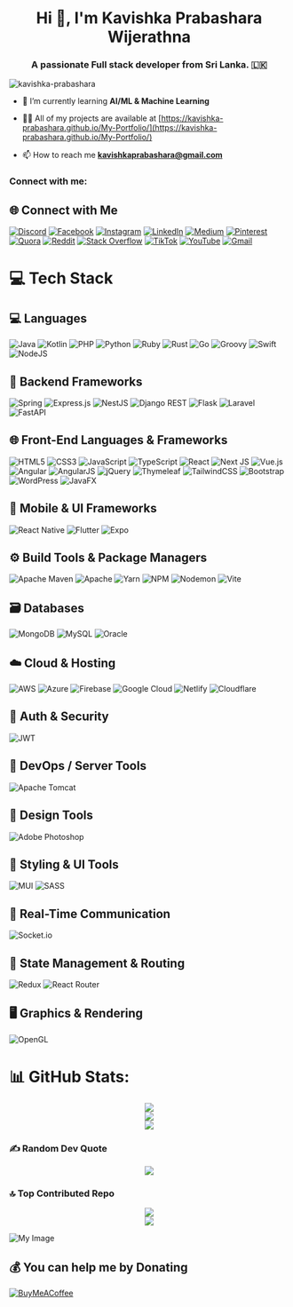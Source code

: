 <h1 align="center">Hi 👋, I'm Kavishka Prabashara Wijerathna</h1>
<h3 align="center">A passionate Full stack developer from Sri Lanka. 🇱🇰</h3>



<p align="left"> <img src="https://komarev.com/ghpvc/?username=kavishka-prabashara&label=Profile%20views&color=0e75b6&style=flat" alt="kavishka-prabashara" /> </p>

- 🌱 I’m currently learning **AI/ML & Machine Learning**

- 👨‍💻 All of my projects are available at [https://kavishka-prabashara.github.io/My-Portfolio/](https://kavishka-prabashara.github.io/My-Portfolio/)

- 📫 How to reach me **kavishkaprabashara@gmail.com**

<h3 align="left">Connect with me:</h3>

## 🌐 Connect with Me

[![Discord](https://img.shields.io/badge/Discord-7289DA?logo=discord&logoColor=white)](https://discord.gg/k.a.v.i.s.h.k.a)
[![Facebook](https://img.shields.io/badge/Facebook-1877F2?logo=facebook&logoColor=white)](https://facebook.com/kavishka.prabashara.7/)
[![Instagram](https://img.shields.io/badge/Instagram-E4405F?logo=instagram&logoColor=white)](https://instagram.com/kavishka_prabashara)
[![LinkedIn](https://img.shields.io/badge/LinkedIn-0077B5?logo=linkedin&logoColor=white)](https://linkedin.com/in/kavishka-prabashara-wijerathna-899588189/)
[![Medium](https://img.shields.io/badge/Medium-12100E?logo=medium&logoColor=white)](https://medium.com/@kavishkaprabashara)
[![Pinterest](https://img.shields.io/badge/Pinterest-E60023?logo=pinterest&logoColor=white)](https://pinterest.com/kavishkaprabashara/)
[![Quora](https://img.shields.io/badge/Quora-B92B27?logo=quora&logoColor=white)](https://quora.com/profile/Kavishka-Prabhashara)
[![Reddit](https://img.shields.io/badge/Reddit-FF4500?logo=reddit&logoColor=white)](https://reddit.com/user/AcanthisittaNice821/)
[![Stack Overflow](https://img.shields.io/badge/StackOverflow-FE7A16?logo=stack-overflow&logoColor=white)](https://stackoverflow.com/users/21977020/kavishka-prabhashara)
[![TikTok](https://img.shields.io/badge/TikTok-000000?logo=tiktok&logoColor=white)](https://tiktok.com/@@0azbycx0)
[![YouTube](https://img.shields.io/badge/YouTube-FF0000?logo=youtube&logoColor=white)](https://youtube.com/@aruthde7944)
[![Gmail](https://img.shields.io/badge/Email-D14836?logo=gmail&logoColor=white)](mailto:kavishkaprabashara@gmail.com)

# 💻 Tech Stack

## 💻 Languages
![Java](https://img.shields.io/badge/java-%23ED8B00.svg?style=for-the-badge&logo=openjdk&logoColor=white)
![Kotlin](https://img.shields.io/badge/kotlin-%237F52FF.svg?style=for-the-badge&logo=kotlin&logoColor=white)
![PHP](https://img.shields.io/badge/php-%23777BB4.svg?style=for-the-badge&logo=php&logoColor=white)
![Python](https://img.shields.io/badge/python-3670A0?style=for-the-badge&logo=python&logoColor=ffdd54)
![Ruby](https://img.shields.io/badge/ruby-%23CC342D.svg?style=for-the-badge&logo=ruby&logoColor=white)
![Rust](https://img.shields.io/badge/rust-%23000000.svg?style=for-the-badge&logo=rust&logoColor=white)
![Go](https://img.shields.io/badge/go-%2300ADD8.svg?style=for-the-badge&logo=go&logoColor=white)
![Groovy](https://img.shields.io/badge/Apache%20Groovy-4298B8.svg?style=for-the-badge&logo=Apache+Groovy&logoColor=white)
![Swift](https://img.shields.io/badge/swift-F54A2A?style=for-the-badge&logo=swift&logoColor=white)
![NodeJS](https://img.shields.io/badge/node.js-6DA55F?style=for-the-badge&logo=node.js&logoColor=white)

## 🧩 Backend Frameworks
![Spring](https://img.shields.io/badge/spring-%236DB33F.svg?style=for-the-badge&logo=spring&logoColor=white)
![Express.js](https://img.shields.io/badge/express.js-%23404d59.svg?style=for-the-badge&logo=express&logoColor=%2361DAFB)
![NestJS](https://img.shields.io/badge/nestjs-%23E0234E.svg?style=for-the-badge&logo=nestjs&logoColor=white)
![Django REST](https://img.shields.io/badge/DJANGO--REST-ff1709?style=for-the-badge&logo=django&logoColor=white&color=ff1709&labelColor=gray)
![Flask](https://img.shields.io/badge/flask-%23000.svg?style=for-the-badge&logo=flask&logoColor=white)
![Laravel](https://img.shields.io/badge/laravel-%23FF2D20.svg?style=for-the-badge&logo=laravel&logoColor=white)
![FastAPI](https://img.shields.io/badge/fastapi-005571?style=for-the-badge&logo=fastapi&logoColor=white)

## 🌐 Front-End Languages & Frameworks
![HTML5](https://img.shields.io/badge/html5-%23E34F26.svg?style=for-the-badge&logo=html5&logoColor=white)
![CSS3](https://img.shields.io/badge/css3-%231572B6.svg?style=for-the-badge&logo=css3&logoColor=white)
![JavaScript](https://img.shields.io/badge/javascript-%23323330.svg?style=for-the-badge&logo=javascript&logoColor=%23F7DF1E)
![TypeScript](https://img.shields.io/badge/typescript-%23007ACC.svg?style=for-the-badge&logo=typescript&logoColor=white)
![React](https://img.shields.io/badge/react-%2320232a.svg?style=for-the-badge&logo=react&logoColor=%2361DAFB)
![Next JS](https://img.shields.io/badge/Next-black?style=for-the-badge&logo=next.js&logoColor=white)
![Vue.js](https://img.shields.io/badge/vue.js-%2335495e.svg?style=for-the-badge&logo=vuedotjs&logoColor=%234FC08D)
![Angular](https://img.shields.io/badge/angular-%23DD0031.svg?style=for-the-badge&logo=angular&logoColor=white)
![AngularJS](https://img.shields.io/badge/angular.js-%23E23237.svg?style=for-the-badge&logo=angularjs&logoColor=white)
![jQuery](https://img.shields.io/badge/jquery-%230769AD.svg?style=for-the-badge&logo=jquery&logoColor=white)
![Thymeleaf](https://img.shields.io/badge/Thymeleaf-%23005C0F.svg?style=for-the-badge&logo=Thymeleaf&logoColor=white)
![TailwindCSS](https://img.shields.io/badge/tailwindcss-%2338B2AC.svg?style=for-the-badge&logo=tailwind-css&logoColor=white)
![Bootstrap](https://img.shields.io/badge/bootstrap-%238511FA.svg?style=for-the-badge&logo=bootstrap&logoColor=white)
![WordPress](https://img.shields.io/badge/WordPress-%23117AC9.svg?style=for-the-badge&logo=WordPress&logoColor=white)
![JavaFX](https://img.shields.io/badge/javafx-%23FF0000.svg?style=for-the-badge&logo=javafx&logoColor=white)

## 📱 Mobile & UI Frameworks
![React Native](https://img.shields.io/badge/react_native-%2320232a.svg?style=for-the-badge&logo=react&logoColor=%2361DAFB)
![Flutter](https://img.shields.io/badge/Flutter-%2302569B.svg?style=for-the-badge&logo=Flutter&logoColor=white)
![Expo](https://img.shields.io/badge/expo-1C1E24?style=for-the-badge&logo=expo&logoColor=#D04A37)

## ⚙️ Build Tools & Package Managers
![Apache Maven](https://img.shields.io/badge/Apache%20Maven-C71A36?style=for-the-badge&logo=Apache%20Maven&logoColor=white)
![Apache](https://img.shields.io/badge/apache-%23D42029.svg?style=for-the-badge&logo=apache&logoColor=white)
![Yarn](https://img.shields.io/badge/yarn-%232C8EBB.svg?style=for-the-badge&logo=yarn&logoColor=white)
![NPM](https://img.shields.io/badge/NPM-%23CB3837.svg?style=for-the-badge&logo=npm&logoColor=white)
![Nodemon](https://img.shields.io/badge/Nodemon-%23323330.svg?style=for-the-badge&logo=nodemon&logoColor=BBDEAD)
![Vite](https://img.shields.io/badge/vite-%23646CFF.svg?style=for-the-badge&logo=vite&logoColor=white)

## 🗃️ Databases
![MongoDB](https://img.shields.io/badge/MongoDB-%234ea94b.svg?style=for-the-badge&logo=mongodb&logoColor=white)
![MySQL](https://img.shields.io/badge/mysql-4479A1.svg?style=for-the-badge&logo=mysql&logoColor=white)
![Oracle](https://img.shields.io/badge/Oracle-F80000?style=for-the-badge&logo=oracle&logoColor=white)

## ☁️ Cloud & Hosting
![AWS](https://img.shields.io/badge/AWS-%23FF9900.svg?style=for-the-badge&logo=amazon-aws&logoColor=white)
![Azure](https://img.shields.io/badge/azure-%230072C6.svg?style=for-the-badge&logo=microsoftazure&logoColor=white)
![Firebase](https://img.shields.io/badge/firebase-%23039BE5.svg?style=for-the-badge&logo=firebase)
![Google Cloud](https://img.shields.io/badge/GoogleCloud-%234285F4.svg?style=for-the-badge&logo=google-cloud&logoColor=white)
![Netlify](https://img.shields.io/badge/netlify-%23000000.svg?style=for-the-badge&logo=netlify&logoColor=white)
![Cloudflare](https://img.shields.io/badge/Cloudflare-F38020?style=for-the-badge&logo=Cloudflare&logoColor=white)

## 🔐 Auth & Security
![JWT](https://img.shields.io/badge/JWT-black?style=for-the-badge&logo=JSON%20web%20tokens)

## 🧰 DevOps / Server Tools
![Apache Tomcat](https://img.shields.io/badge/apache%20tomcat-%23F8DC75.svg?style=for-the-badge&logo=apache-tomcat&logoColor=black)

## 📸 Design Tools
![Adobe Photoshop](https://img.shields.io/badge/adobe%20photoshop-%2331A8FF.svg?style=for-the-badge&logo=adobephotoshop&logoColor=white)

## 🎨 Styling & UI Tools
![MUI](https://img.shields.io/badge/MUI-%230081CB.svg?style=for-the-badge&logo=mui&logoColor=white)
![SASS](https://img.shields.io/badge/SASS-hotpink.svg?style=for-the-badge&logo=SASS&logoColor=white)

## 🔌 Real-Time Communication
![Socket.io](https://img.shields.io/badge/Socket.io-black?style=for-the-badge&logo=socket.io)

## 🧠 State Management & Routing
![Redux](https://img.shields.io/badge/redux-%23593d88.svg?style=for-the-badge&logo=redux&logoColor=white)
![React Router](https://img.shields.io/badge/React_Router-CA4245?style=for-the-badge&logo=react-router&logoColor=white)

## 🖥️ Graphics & Rendering
![OpenGL](https://img.shields.io/badge/OpenGL-%23FFFFFF.svg?style=for-the-badge&logo=opengl)


# 📊 GitHub Stats:

<div align="center">

  <img src="https://github-readme-stats.vercel.app/api?username=Kavishka-Prabashara&theme=blue_navy&hide_border=false&include_all_commits=false&count_private=false" />
  <br/>
  <img src="https://nirzak-streak-stats.vercel.app/?user=Kavishka-Prabashara&theme=blue_navy&hide_border=false" />
  <br/>
  <img src="https://github-readme-stats.vercel.app/api/top-langs/?username=Kavishka-Prabashara&theme=blue_navy&hide_border=false&include_all_commits=false&count_private=false&layout=compact" />
</div>

  ### ✍️ Random Dev Quote
  <div align="center">
    <img src="https://quotes-github-readme.vercel.app/api?type=horizontal&theme=dark" />
  </div>

  ### 🔝 Top Contributed Repo
  <div align="center">
    <img src="https://github-contributor-stats.vercel.app/api?username=Kavishka-Prabashara&limit=5&theme=dark&combine_all_yearly_contributions=true" />
  </div>
  
  <div align="center">
    <a href="https://visitcount.itsvg.in">
      <img src="https://visitcount.itsvg.in/api?id=Kavishka-Prabashara&icon=0&color=7" />
    </a>
  </div>



![My Image](https://drive.google.com/uc?export=view&id=1vTxRgHw1IwrfqEte6pWHPUaUiYMt6M-p)

  ## 💰 You can help me by Donating
  [![BuyMeACoffee](https://img.shields.io/badge/Buy%20Me%20a%20Coffee-ffdd00?style=for-the-badge&logo=buy-me-a-coffee&logoColor=black)](https://buymeacoffee.com/kavishkaprd) 

  
<!-- Proudly created with GPRM ( https://gprm.itsvg.in ) -->
